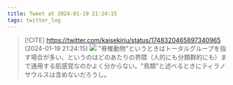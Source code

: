 ```yaml
---
title: Tweet at 2024-01-19 21:24:15
tags: twitter_log
---
```


> [!CITE] https://twitter.com/kaisekiriu/status/1748320465897340965 (2024-01-19 21:24:15)
> ![](https://twitter.com/kaisekiriu/status/1748320465897340965)
> "脊椎動物"というときはトータルグループを指す場合が多い、というのはどのあたりの界隈（人的にも分類群的にも）まで通用する肌感覚なのかよく分からない。"鳥類"と述べるときにティラノサウルスは含めないだろうし。
